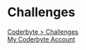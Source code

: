 # Challenges

[Coderbyte > Challenges](https://coderbyte.com/challenges)
\
[My Coderbyte Account](https://coderbyte.com/profile/seydanurdemir)
